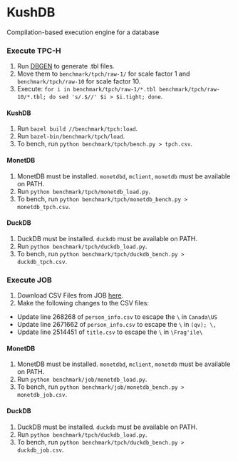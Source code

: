 # KushDB
Compilation-based execution engine for a database

### Execute TPC-H
1. Run [DBGEN](https://github.com/electrum/tpch-dbgen) to generate .tbl files.
2. Move them to `benchmark/tpch/raw-1/` for scale factor 1 and
   `benchmark/tpch/raw-10` for scale factor 10.
3. Execute: `for i in benchmark/tpch/raw-1/*.tbl benchmark/tpch/raw-10/*.tbl; do sed 's/.$//' $i > $i.tight; done`.

#### KushDB
1. Run `bazel build //benchmark/tpch:load`.
2. Run `bazel-bin/benchmark/tpch/load`.
3. To bench, run `python benchmark/tpch/bench.py > tpch.csv`.

#### MonetDB
1. MonetDB must be installed. `monetdbd`, `mclient`, `monetdb` must be available on PATH.
2. Run `python benchmark/tpch/monetdb_load.py`.
3. To bench, run `python benchmark/tpch/monetdb_bench.py > monetdb_tpch.csv`.

#### DuckDB
1. DuckDB must be installed. `duckdb` must be available on PATH.
2. Run `python benchmark/tpch/duckdb_load.py`.
3. To bench, run `python benchmark/tpch/duckdb_bench.py > duckdb_tpch.csv`.

### Execute JOB
1. Download CSV Files from JOB [here](https://github.com/gregrahn/join-order-benchmark).
2. Make the following changes to the CSV files:
- Update line 268268 of `person_info.csv` to escape the `\` in `Canada\US`
- Update line 2671662 of `person_info.csv` to escape the `\` in `(qv); \,`
- Update line 2514451 of `title.csv` to escape the `\` in `\Frag'ile\`

#### MonetDB
1. MonetDB must be installed. `monetdbd`, `mclient`, `monetdb` must be available on PATH.
2. Run `python benchmark/job/monetdb_load.py`.
3. To bench, run `python benchmark/job/monetdb_bench.py > monetdb_job.csv`.

#### DuckDB
1. DuckDB must be installed. `duckdb` must be available on PATH.
2. Run `python benchmark/tpch/duckdb_load.py`.
3. To bench, run `python benchmark/tpch/duckdb_bench.py > duckdb_job.csv`.